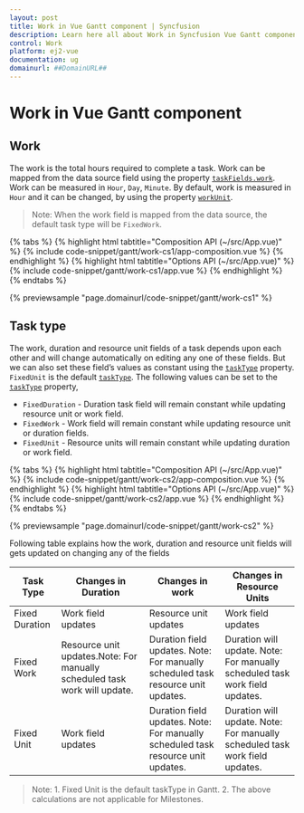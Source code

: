 ```yaml
---
layout: post
title: Work in Vue Gantt component | Syncfusion
description: Learn here all about Work in Syncfusion Vue Gantt component of Syncfusion Essential JS 2 and more.
control: Work 
platform: ej2-vue
documentation: ug
domainurl: ##DomainURL##
---
```


# Work in Vue Gantt component

## Work

The work is the total hours required to complete a task. Work can be mapped from the data source field using the property [`taskFields.work`](https://ej2.syncfusion.com/vue/documentation/api/gantt/taskFields/#work). Work can be measured in `Hour`, `Day`, `Minute`. By default, work is measured in `Hour` and it can be changed, by using the property [`workUnit`](https://ej2.syncfusion.com/vue/documentation/api/gantt/#viewtype).

>Note: When the work field is mapped from the data source, the default task type will be `FixedWork`.

{% tabs %}
{% highlight html tabtitle="Composition API (~/src/App.vue)" %}
{% include code-snippet/gantt/work-cs1/app-composition.vue %}
{% endhighlight %}
{% highlight html tabtitle="Options API (~/src/App.vue)" %}
{% include code-snippet/gantt/work-cs1/app.vue %}
{% endhighlight %}
{% endtabs %}
        
{% previewsample "page.domainurl/code-snippet/gantt/work-cs1" %}

## Task type

The work, duration and resource unit fields of a task depends upon each other and will change automatically on editing any one of these fields. But we can also set these field’s values as constant using the [`taskType`](https://ej2.syncfusion.com/vue/documentation/api/gantt/#tasktype) property. `FixedUnit` is the default [`taskType`](https://ej2.syncfusion.com/vue/documentation/api/gantt/#tasktype). The following values can be set to the [`taskType`](https://ej2.syncfusion.com/vue/documentation/api/gantt/#tasktype)
 property,

* `FixedDuration` - Duration task field will remain constant while updating resource unit or work field.
* `FixedWork` - Work field will remain constant while updating resource unit or duration fields.
* `FixedUnit` - Resource units will remain constant while updating duration or work field.

{% tabs %}
{% highlight html tabtitle="Composition API (~/src/App.vue)" %}
{% include code-snippet/gantt/work-cs2/app-composition.vue %}
{% endhighlight %}
{% highlight html tabtitle="Options API (~/src/App.vue)" %}
{% include code-snippet/gantt/work-cs2/app.vue %}
{% endhighlight %}
{% endtabs %}
        
{% previewsample "page.domainurl/code-snippet/gantt/work-cs2" %}

Following table explains how the work, duration and resource unit fields will gets updated on changing any of the fields

Task Type | Changes in Duration | Changes in work | Changes in Resource Units
-----|-----|-----|-----
Fixed Duration | Work field updates | Resource unit updates| Work field updates
Fixed Work | Resource unit updates.Note: For manually scheduled task work will update.| Duration field updates. Note: For manually scheduled task resource unit updates. |Duration will update. Note: For manually scheduled task work field updates.
Fixed Unit | Work field updates | Duration field updates. Note: For manually scheduled task resource unit updates.| Duration will update. Note: For manually scheduled task work field updates.

>Note: 1. Fixed Unit is the default taskType in Gantt. 2. The above calculations are not applicable for Milestones.